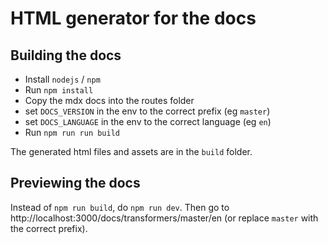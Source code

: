 # HTML generator for the docs

## Building the docs

- Install `nodejs` / `npm`
- Run `npm install`
- Copy the mdx docs into the routes folder
- set `DOCS_VERSION` in the env to the correct prefix  (eg `master`)
- set `DOCS_LANGUAGE` in the env to the correct language  (eg `en`)
- Run `npm run run build`

The generated html files and assets are in the `build` folder.

## Previewing the docs

Instead of `npm run build`, do `npm run dev`. Then go to http://localhost:3000/docs/transformers/master/en (or replace `master` with the correct prefix).